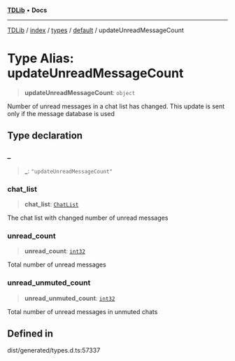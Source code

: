 [**TDLib**](../../../../../../README.md) • **Docs**

***

[TDLib](../../../../../../modules.md) / [index](../../../../../README.md) / [types](../../../README.md) / [default](../README.md) / updateUnreadMessageCount

# Type Alias: updateUnreadMessageCount

> **updateUnreadMessageCount**: `object`

Number of unread messages in a chat list has changed. This update is sent only if the message database is used

## Type declaration

### \_

> **\_**: `"updateUnreadMessageCount"`

### chat\_list

> **chat\_list**: [`ChatList`](ChatList.md)

The chat list with changed number of unread messages

### unread\_count

> **unread\_count**: [`int32`](int32.md)

Total number of unread messages

### unread\_unmuted\_count

> **unread\_unmuted\_count**: [`int32`](int32.md)

Total number of unread messages in unmuted chats

## Defined in

dist/generated/types.d.ts:57337
